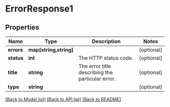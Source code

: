 # ErrorResponse1

## Properties
Name | Type | Description | Notes
------------ | ------------- | ------------- | -------------
**errors** | **map[string,string]** |  | [optional] 
**status** | **int** | The HTTP status code. | [optional] 
**title** | **string** | The error title describing the particular error. | [optional] 
**type** | **string** |  | [optional] 

[[Back to Model list]](../../README.md#documentation-for-models) [[Back to API list]](../../README.md#documentation-for-api-endpoints) [[Back to README]](../../README.md)

